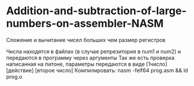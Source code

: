 # Addition-and-subtraction-of-large-numbers-on-assembler-NASM
Сложение и вычитание чисел больших чем размер регистров

Числа находятся в файлах (в случае репрезитория в num1 и num2) и передаются в программу через аргументы
Так же есть проверка написанная на питоне, параметры передаются в виде [1число] [действие] [второе число]
Компилировать: nasm -felf64 prog.asm && ld prog.o
